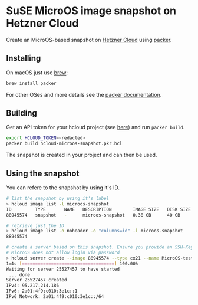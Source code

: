 # SuSE MicroOS image snapshot on Hetzner Cloud

Create an MicroOS-based snapshot on [Hetzner Cloud](https://www.hetzner.com/cloud) using [packer](https://www.packer.io).

## Installing

On macOS just use [brew](https://brew.sh):

```bash
brew install packer
```

For other OSes and more details see the [packer documentation](https://developer.hashicorp.com/packer).

## Building

Get an API token for your hcloud project (see [here](https://docs.hetzner.com/cloud/api/getting-started/generating-api-token/)) and run `packer build`.

```bash
export HCLOUD_TOKEN=<redacted>
packer build hcloud-microos-snapshot.pkr.hcl
```

The snapshot is created in your project and can then be used.
## Using the snapshot

You can refere to the snapshot by using it's ID.

```bash
# list the snapshot by using it's label
> hcloud image list -l microos-snapshot
ID         TYPE       NAME   DESCRIPTION        IMAGE SIZE   DISK SIZE   CREATED                        DEPRECATED
88945574   snapshot   -      microos-snapshot   0.38 GB      40 GB       Sat Nov 12 14:28:08 CET 2022   -

# retrieve just the ID 
> hcloud image list -o noheader -o "columns=id" -l microos-snapshot
88945574

# create a server based on this snapshot. Ensure you provide an SSH-Key as
# MicroOS does not allow login via password
> hcloud server create --image 88945574 --type cx21 --name MicroOS-test --ssh-key k3s
1m1s [===================================] 100.00%
Waiting for server 25527457 to have started
 ... done
Server 25527457 created
IPv4: 95.217.214.186
IPv6: 2a01:4f9:c010:3e1c::1
IPv6 Network: 2a01:4f9:c010:3e1c::/64

```
